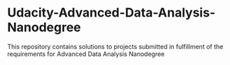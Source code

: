 # Udacity-Advanced-Data-Analysis-Nanodegree
This repository contains solutions to projects submitted in fulfillment of the requirements for Advanced Data Analysis Nanodegree
